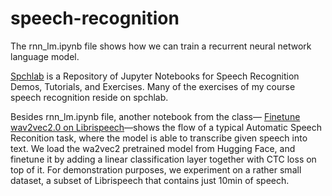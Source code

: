 # speech-recognition

The rnn_lm.ipynb file shows how we can train a recurrent neural network language model.

[Spchlab](https://github.com/compi1234/spchlab) is a Repository of Jupyter Notebooks for Speech Recognition Demos, Tutorials, and Exercises. Many of the exercises of my course speech recognition reside on spchlab.

Besides rnn_lm.ipynb file, another notebook from the class—
[Finetune wav2vec2.0 on Librispeech](https://colab.research.google.com/drive/1_gbLACr8XJqQSigvnkIGGacK0OoeKpX7)—shows the flow of a typical Automatic Speech Reconition task, where the model is able to transcribe given speech into text. We load the wa2vec2 pretrained model from Hugging Face, and finetune it by adding a linear classification layer together with CTC loss on top of it. For demonstration purposes, we experiment on a rather small dataset, a subset of Librispeech that contains just 10min of speech.
